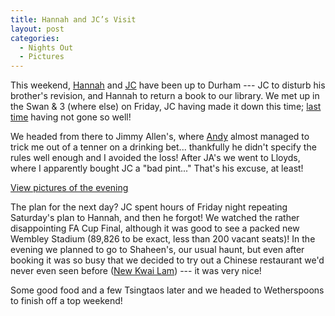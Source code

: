 ```yaml
---
title: Hannah and JC’s Visit
layout: post
categories:
  - Nights Out
  - Pictures
---
```

This weekend, [Hannah](http://pictures.scholesmafia.co.uk/index.php/?profile=1) and [JC](http://pictures.scholesmafia.co.uk/index.php/?profile=35) have been up to Durham --- JC to disturb his brother's revision, and Hannah to return a book to our library. We met up in the Swan & 3 (where else) on Friday, JC having made it down this time; [last time](http://blog.cmbuckley.co.uk/2007/02/04/new-wii-jcs-antics/) having not gone so well!

We headed from there to Jimmy Allen's, where [Andy](http://pictures.scholesmafia.co.uk/index.php/?profile=30) almost managed to trick me out of a tenner on a drinking bet... thankfully he didn't specify the rules well enough and I avoided the loss! After JA's we went to Lloyds, where I apparently bought JC a "bad pint..." That's his excuse, at least!

[View pictures of the evening](http://pictures.scholesmafia.co.uk/index.php/2007/05/18.05.07_19.05.07-durham/)

The plan for the next day? JC spent hours of Friday night repeating Saturday's plan to Hannah, and then he forgot! We watched the rather disappointing FA Cup Final, although it was good to see a packed new Wembley Stadium (89,826 to be exact, less than 200 vacant seats)! In the evening we planned to go to Shaheen's, our usual haunt, but even after booking it was so busy that we decided to try out a Chinese restaurant we'd never even seen before ([New Kwai Lam](http://maps.google.co.uk/maps?f=q&hl=en&q=32A+Saddler+Street,+Durham,+DH1+3NU+(New+Kwai+Lam)&sll=54.775858,-1.574502&sspn=0.008762,0.020084&ie=UTF8&z=16&iwloc=addr&om=1)) --- it was very nice!

Some good food and a few Tsingtaos later and we headed to Wetherspoons to finish off a top weekend!